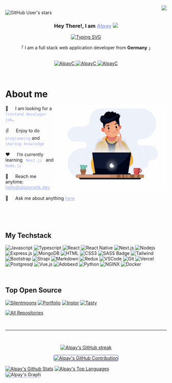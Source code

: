 <a href="https://komarev.com/ghpvc/?username=AlpayC">
    <img align="right" src="https://visitcount.itsvg.in/api?id=AlpayC&label=Profile%20Views&icon=2&pretty=true" />
</a>

<!-- [![wakatime](https://wakatime.com/badge/user/.svg)](https://wakatime.com/@) -->

![GitHub User's stars](https://img.shields.io/github/stars/AlpayC?label=Total%20Stars&color=FF6A3D)

<!-- Intro  -->
<h3 align="center">
   Hey There!, I am
                <b><a target="_blank" href="https://alpaycelik.dev" style="color:#9DAAF2">Alpay</a>  <img src="https://media.giphy.com/media/hvRJCLFzcasrR4ia7z/giphy.gif" width="28">
</b>
</h3>
<p align="center">
  <a href="https://github.com/AlpayC"><a href="https://git.io/typing-svg"><img src="https://readme-typing-svg.herokuapp.com?font=Poppins&weight=600&pause=1000&color=9DAAF2&center=true&vCenter=true&random=false&width=435&height=52&lines=Full-stack+Webdeveloper;Tech+Enthusiast;Learning+new+Skills" alt="Typing SVG" /></a></a>
</p>
<p align="center">     
    「 I am a full stack web application developer from <b>Germany</b> 」
    <br>
    <br>

</p>

<p align="center">
 <a href="https://alpaycelik.dev" target="blank">
  <img src="https://img.shields.io/badge/Website-DC143C?style=for-the-badge&logo=medium&logoColor=white&bgColor=" alt="AlpayC" />
 </a>
 <a href="https://de.linkedin.com/in/alpay-celik" target="_blank">
  <img src="https://img.shields.io/badge/LinkedIn-0077B5?style=for-the-badge&logo=linkedin&logoColor=white" alt="AlpayC"/>
 </a>
 <a href="https://de.linkedin.com/in/alpay-celik" target="_blank">
  <img src="https://img.shields.io/badge/discord-5865F2?style=for-the-badge&logo=discord&logoColor=white" alt="AlpayC"/>
 </a>
</p>
<br />

<!-- About Section -->

# About me

<p>
 <img align="right" width="350" src="./assets/animation.gif" alt="Coding man Alpay" />
👯 &emsp; I am looking for a <code style="color:#9DAAF2"> frontend developer job</code>.<br/><br/>
✌️ &emsp; Enjoy to do <code style="color:#9DAAF2">programming</code> and <code style="color:#9DAAF2">sharing knowledge</code> <br/><br/>
❤️ &emsp; I’m currently learning <code style="color:#9DAAF2"> Next.js </code> and <code style="color:#9DAAF2">Node.js</code><br/><br/>
📧 &emsp; Reach me anytime:<a style="color:#9DAAF2" href="mailto=hello@alpaycelik.dev"> hello@alpaycelik.dev</a><br/><br/>
💬 &emsp; Ask me about anything <a style="color:#9DAAF2" href="https://github.com/AlpayC/AlpayC/issues">here</a>

</p>

<br/>
<br/>
<br/>

## My Techstack

![Javascript](https://img.shields.io/badge/Javascript-09131B?style=for-the-badge&logo=javascript)
![Typescript](https://img.shields.io/badge/Typescript-09131B?style=for-the-badge&logo=typescript)
![React](https://img.shields.io/badge/-React-09131B?style=for-the-badge&logo=react&logoColor=61DBFB)
![React Native](https://img.shields.io/badge/React_Native-09131B?style=for-the-badge&logo=react&logoColor=61DAFB)
![Next.js](https://img.shields.io/badge/next.js-09131B?style=for-the-badge&logo=nextdotjs&logoColor=white)
![Nodejs](https://img.shields.io/badge/Nodejs-09131B?style=for-the-badge&logo=node.js&logoColor=3C873A)
![Express.js](https://img.shields.io/badge/Express.js-09131B?style=for-the-badge&logo=express&logoColor=white)
![MongoDB](https://img.shields.io/badge/MongoDB-09131B?style=for-the-badge&logo=mongodb)
![HTML](https://img.shields.io/badge/HTML5-09131B?style=for-the-badge&logo=html5)
![CSS3](https://img.shields.io/badge/CSS3-09131B?style=for-the-badge&logo=css3&logoColor=1572B6)
![SASS Badge](https://img.shields.io/badge/Sass-09131B?style=for-the-badge&logo=sass)
![Tailwind](https://img.shields.io/badge/Tailwind_CSS-09131B?style=for-the-badge&logo=tailwindcss&)
![Bootstrap](https://img.shields.io/badge/Bootstrap-09131B?style=for-the-badge&logo=bootstrap)
![Strapi](https://img.shields.io/badge/strapi-09131B?style=for-the-badge&logo=strapi&logoColor=4945FF)
![Markdown](https://img.shields.io/badge/Markdown-09131B?style=for-the-badge&logo=markdown&logoColor=white)
![Redux](https://img.shields.io/badge/Redux-09131B?style=for-the-badge&logo=redux&logoColor=764ABC)
![VSCode](https://img.shields.io/badge/Visual_Studio-09131B?style=for-the-badge&logo=visual%20studio&logoColor=005BA4)
![Git](https://img.shields.io/badge/Git-09131B?style=for-the-badge&logo=git)
![Vercel](https://img.shields.io/badge/Vercel-09131B?style=for-the-badge&logo=Vercel&logoColor=white)
![Postgresql](https://img.shields.io/badge/Postgresql-09131B?style=for-the-badge&logo=Postgresql&logoColor=31648C)
![Vue.js](https://img.shields.io/badge/Vue.js-09131B?style=for-the-badge&logo=Vue.js&logoColor=3FB17F)
![Adobexd](https://img.shields.io/badge/Adobexd-09131B?style=for-the-badge&logo=Adobexd&logoColor=FF61F6)
![Python](https://img.shields.io/badge/Python-09131B?style=for-the-badge&logo=Python&logoColor=FFDD54)
![NGINX](https://img.shields.io/badge/NGINX-09131B?style=for-the-badge&logo=NGINX&logoColor=009400)
![Docker](https://img.shields.io/badge/Docker-09131B?style=for-the-badge&logo=Docker&logoColor=119AD4)

<br/>

## Top Open Source

[![Silentmoons](https://github-readme-stats.vercel.app/api/pin/?username=AlpayC&repo=Fullstack_Abschlussprojekt_SilentMoon&border_color=9DAAF2&bg_color=09131B&title_color=FF6A3D&text_color=FFFFFF&icon_color=9DAAF2)](https://github.com/AlpayC/Fullstack_Abschlussprojekt_SilentMoon)
[![Portfolio](https://github-readme-stats.vercel.app/api/pin/?username=AlpayC&repo=portfolio_site&border_color=9DAAF2&bg_color=09131B&title_color=FF6A3D&text_color=FFFFFF&icon_color=9DAAF2)](https://github.com/AlpayC/portfolio_site)
[![Instor](https://github-readme-stats.vercel.app/api/pin/?username=AlpayC&repo=Instor&border_color=9DAAF2&bg_color=09131B&title_color=FF6A3D&text_color=FFFFFF&icon_color=9DAAF2)](https://github.com/AlpayC/Instor)
[![Tasty](https://github-readme-stats.vercel.app/api/pin/?username=AlpayC&repo=Tasty&border_color=9DAAF2&bg_color=09131B&title_color=FF6A3D&text_color=FFFFFF&icon_color=9DAAF2)](https://github.com/AlpayC/Tasty)

<p align="left">
  <a href="https://github.com/AlpayC?tab=repositories" target="_blank"><img alt="All Repositories" title="All Repositories" src="https://img.shields.io/badge/-All%20Repos-9DAAF2?style=for-the-badge&logo=koding&logoColor=white"/></a>
</p>

<br/>
<hr/>
<br/>

<p align="center">
  <a href="https://github.com/AlpayC" >
    <img src="https://github-readme-streak-stats.herokuapp.com/?user=AlpayC&theme=codeSTACKr&border=9DAAF2" alt="Alpay's GitHub streak"/>
  </a>
</p>

<p align="center">
  <a href="https://github.com/AlpayC">
    <img style="border: 2px solid #9DAAF2; border-radius: 6px;" src="https://github-profile-summary-cards.vercel.app/api/cards/profile-details?username=AlpayC&theme=codeSTACKr" alt="Alpay's GitHub Contribution"/>
  </a>
</p>

<a> 
    <a href="https://github.com/AlpayC"><img alt="Alpay's Github Stats" src="https://denvercoder1-github-readme-stats.vercel.app/api?username=AlpayC&show_icons=true&count_private=true&border_color=9DAAF2&bg_color=09131B&title_color=FF652F&icon_color=F8D866&text_color=FFFFFF" height="192px" width="49.5%"/></a>
  <a href="https://github.com/AlpayC"><img alt="Alpay's Top Languages" src="https://denvercoder1-github-readme-stats.vercel.app/api/top-langs/?username=AlpayC&langs_count=8&layout=compact&border_color=9DAAF2&bg_color=09131B&text_color=FFFFFF&title_color=FF652F&icon_color=F8D866" height="192px" width="49.5%"/></a>
  <br/>
</a>

<!-- ![Alpay's Graph](https://github-readme-activity-graph.vercel.app/graph?username=AlpayC&custom_title=Alpay's%20GitHub%20Activity%20Graph&bg_color=0D1117&color=9DAAF2&line=9DAAF2&point=9DAAF2&area_color=FFFFFF&title_color=FFFFFF&area=true) -->
<img src="https://github-readme-activity-graph.vercel.app/graph?username=AlpayC&custom_title=Alpay's%20GitHub%20Activity%20Graph&bg_color=09131B&color=9DAAF2&line=FF652F&point=9DAAF2&area_color=FF652F&title_color=FF652F&area=true" alt="Alpay's Graph" style="border: 1px solid #9DAAF2; border-radius: 6px;" />
